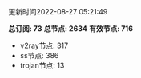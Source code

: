 更新时间2022-08-27 05:21:49

**总订阅: 73**
**总节点: 2634**
**有效节点: 716**
- v2ray节点: 317
- ss节点: 386
- trojan节点: 13
